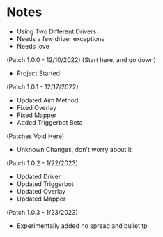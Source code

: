 # Notes
- Using Two Different Drivers
- Needs a few driver exceptions
- Needs love

(Patch 1.0.0 - 12/10/2022) (Start here, and go down)
- Project Started

(Patch 1.0.1 - 12/17/2022)
- Updated Aim Method
- Fixed Overlay
- Fixed Mapper
- Added Triggerbot Beta

(Patches Void Here)
- Unknown Changes, don't worry about it

(Patch 1.0.2 - 1/22/2023)
- Updated Driver
- Updated Triggerbot
- Updated Overlay
- Updated Mapper


(Patch 1.0.3 - 1/23/2023)
- Experimentally added no spread and bullet tp

